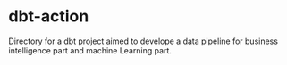 # dbt-action

Directory for a dbt project aimed to develope a data pipeline for business intelligence part and machine Learning part.
